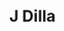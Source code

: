 ---
title: "J Dilla"
summary: "American hip hop DJ/producer. Born: 7 February 1974 in Detroit, Michigan, USA. Died: 10 February 2006 in Los Angeles, California, USA . James Dewitt Yancey, better known by his stage name J Dilla or Jay Dee, was an American record producer who emerged from the mid-1990s underground hip-hop scene in Detroit, Michigan. He began his career as a member of the group , and made his name with , , and as in which he collaborated with . He was also a member of the production team trio The Ummah with and . He started his career under the name Jay Dee but used the name J Dilla from 2001 onward. Many critics believe his work to have had a major influence on his peers and that he embodied the neo-soul sound, playing a defining yet understated role during the sub-genre's rise . LA-based producer and MC, Madlib, began collaborating with J Dilla, and the pair formed the group Jaylib in 2002, releasing an album called \"Champion Sound\" in 2003. After J Dilla relocated from Detroit to LA in 2004, they toured as Jaylib in Spring 2004. He moved from his native Detroit to Los Angeles to live with his mother after being diagnosed in 2003. It was later revealed that he suffered from TTP, a rare blood disease, and Lupus, affecting the immune-system. J Dilla's illness and medication caused dramatic weight loss from 2003 onwards, forcing him to publicly confirm speculation about his health in 2004. Despite a slower output of major releases and production credits in 2004-2005, his cult status remained strong within his core audience, as evident by unauthorized circulation of his underground \"beat tapes\" , mostly through internet file sharing. Articles in music publications URB and XXL confirmed rumors of ill health and hospitalization during this period, but these were downplayed by J himself. The seriousness of his condition became public in November 2005 when J Dilla toured Europe performing from a wheelchair. His last album released during his lifetime, \"Donuts\", was released on on 7 Feb 2006, Dilla's 32nd birthday, and the first one in years he didn't spend in hospital. Three days later, on 10 February 2006, he died at his home in LA. According to his mother, , the cause was cardiac arrest. The founding of the James Dewitt Yancey Foundation was announced in May 2006 by his mother , to honour her son's legacy and to help raise awareness and funding for Lupus research by organising continued events to aid underprivileged children gain quality arts training, primarily in the field of music. He is brother to and his father was"
image: "j-dilla.jpg"
---